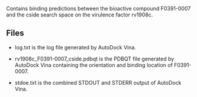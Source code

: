 Contains binding predictions between the bioactive compound F0391-0007 and the cside search space on the virulence factor rv1908c.

## Files

- log.txt is the log file generated by AutoDock Vina.

- rv1908c_F0391-0007_cside.pdbqt is the PDBQT file generated by AutoDock Vina containing the orientation and binding location of F0391-0007.

- stdoe.txt is the combined STDOUT and STDERR output of AutoDock Vina.

